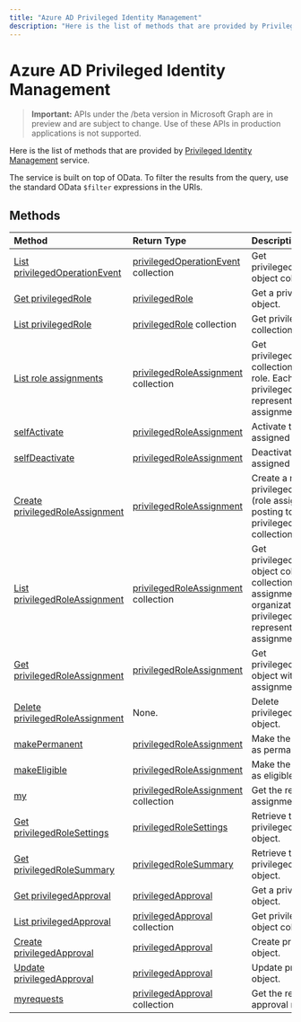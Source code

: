 ```yaml
---
title: "Azure AD Privileged Identity Management"
description: "Here is the list of methods that are provided by Privileged Identity Management service."
---
```


# Azure AD Privileged Identity Management

> **Important:** APIs under the /beta version in Microsoft Graph are in preview and are subject to change. Use of these APIs in production applications is not supported.

Here is the list of methods that are provided by [Privileged Identity Management](https://azure.microsoft.com/en-us/documentation/articles/active-directory-privileged-identity-management-configure/) service.

The service is built on top of OData. To filter the results from the query, use the standard OData ``$filter`` expressions in the URIs.

## Methods

| Method		   | Return Type	|Description|
|:---------------|:--------|:----------|
|[List privilegedOperationEvent](../api/privilegedoperationevent-list.md) | [privilegedOperationEvent](privilegedoperationevent.md) collection |Get privilegedOperationEvent object collection. |
|[Get privilegedRole](../api/privilegedrole-get.md) |[privilegedRole](privilegedrole.md)| Get a privilegedRole object.|
|[List privilegedRole](../api/privilegedrole-list.md) | [privilegedRole](privilegedrole.md) collection |Get privilegedRole object collection. |
|[List role assignments](../api/privilegedrole-list-assignments.md) | [privilegedRoleAssignment](privilegedroleassignment.md) collection |Get privilegedRoleAssignment collection for the particular role. Each privilegedRoleAssignment represents a role assignment to a user.|
|[selfActivate](../api/privilegedrole-selfactivate.md) | [privilegedRoleAssignment](privilegedroleassignment.md) |Activate the role that is assigned to the requestor.|
|[selfDeactivate](../api/privilegedrole-selfdeactivate.md) | [privilegedRoleAssignment](privilegedroleassignment.md) |Deactivate the role that is assigned to the requestor.|
|[Create privilegedRoleAssignment](../api/privilegedroleassignment-post-privilegedroleassignments.md) |[privilegedRoleAssignment](privilegedroleassignment.md)| Create a new privilegedRoleAssignment (role assignment) by posting to the privilegedRoleAssignments collection.|
|[List privilegedRoleAssignment](../api/privilegedroleassignment-list.md) | [privilegedRoleAssignment](privilegedroleassignment.md) collection |Get privilegedRoleAssignment object collection. The collection contains all role assignments for the organization. Each privilegedRoleAssignment represents a role assignment to a user. |
|[Get privilegedRoleAssignment](../api/privilegedroleassignment-get.md) | [privilegedRoleAssignment](privilegedroleassignment.md)|Get privilegedRoleAssignment object with the specified assignment id. |
|[Delete privilegedRoleAssignment](../api/privilegedroleassignment-delete.md) | None. |Delete privilegedRoleAssignment object. |
|[makePermanent](../api/privilegedroleassignment-makepermanent.md) | [privilegedRoleAssignment](privilegedroleassignment.md) |Make the role assignment as permanent. |
|[makeEligible](../api/privilegedroleassignment-makeeligible.md) | [privilegedRoleAssignment](privilegedroleassignment.md) |Make the role assignment as eligible. |
|[my](../api/privilegedroleassignment-my.md) | [privilegedRoleAssignment](privilegedroleassignment.md) collection|Get the requestor's role assignments. |
|[Get privilegedRoleSettings](../api/privilegedrolesettings-get.md) | [privilegedRoleSettings](../resources/privilegedrolesettings.md)|Retrieve the properties of privilegedRoleSettings object. |
|[Get privilegedRoleSummary](../api/privilegedrolesummary-get.md) | [privilegedRoleSummary](../resources/privilegedrolesummary.md)|Retrieve the privilegedRoleSummary object. |
|[Get privilegedApproval](../api/privilegedapproval-get.md) |[privilegedApproval](privilegedapproval.md)| Get a privilegedApproval object.|
|[List privilegedApproval](../api/privilegedapproval-list.md) | [privilegedApproval](privilegedapproval.md) collection |Get privilegedApproval object collection. |
|[Create privilegedApproval](../api/privilegedapproval-post-privilegedapproval.md) | [privilegedApproval](privilegedapproval.md)	|Create privilegedApproval object. |
|[Update privilegedApproval](../api/privilegedapproval-update.md) | [privilegedApproval](privilegedapproval.md)	|Update privilegedApproval object. |
|[myrequests](../api/privilegedapproval-myrequests.md) | [privilegedApproval](privilegedapproval.md) collection|Get the requestor's approval requests. |

<!-- uuid: 8fcb5dbc-d5aa-4681-8e31-b001d5168d79
2015-10-25 14:57:30 UTC -->
<!-- {
  "type": "#page.annotation",
  "description": "Service root",
  "keywords": "",
  "section": "documentation",
  "tocPath": ""
}-->
